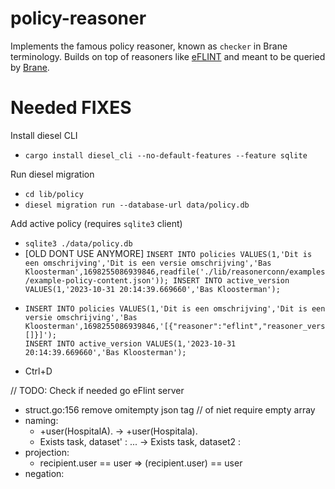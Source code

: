 # policy-reasoner
Implements the famous policy reasoner, known as `checker` in Brane terminology. Builds on top of reasoners like [eFLINT](https://gitlab.com/eflint) and meant to be queried by [Brane](https://github.com/epi-project/brane).


# Needed FIXES

Install diesel CLI
- `cargo install diesel_cli --no-default-features --feature sqlite`

Run diesel migration
- `cd lib/policy`
- `diesel migration run --database-url data/policy.db`

Add active policy (requires `sqlite3` client)
- `sqlite3 ./data/policy.db`
- \[OLD DONT USE ANYMORE\] `INSERT INTO policies VALUES(1,'Dit is een omschrijving','Dit is een versie omschrijving','Bas Kloosterman',1698255086939846,readfile('./lib/reasonerconn/examples/example-policy-content.json')); INSERT INTO active_version VALUES(1,'2023-10-31 20:14:39.669660','Bas Kloosterman');`
- ```
  INSERT INTO policies VALUES(1,'Dit is een omschrijving','Dit is een versie omschrijving','Bas Kloosterman',1698255086939846,'[{"reasoner":"eflint","reasoner_version":"0.1.0","content":[]}]');
  INSERT INTO active_version VALUES(1,'2023-10-31 20:14:39.669660','Bas Kloosterman');
  ```
- Ctrl+D

// TODO: Check if needed
go eFlint server
- struct.go:156 remove omitempty json tag // of niet require empty array
- naming:
    - +user(HospitalA). -> +user(Hospitala).
    - Exists task, dataset' : ... -> Exists task, dataset2 :
- projection:
    - recipient.user == user => (recipient.user) == user
- negation:
